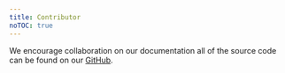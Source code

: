 ```yaml
---
title: Contributor
noTOC: true
---
```

We encourage collaboration on our documentation all of the source code can be found on our [GitHub](https://github.com/InfinityBots).

<Overview />
